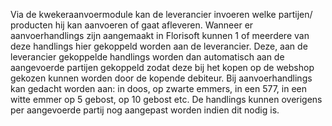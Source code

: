 Via de kwekeraanvoermodule kan de leverancier invoeren welke partijen/ producten hij kan aanvoeren of gaat afleveren.
Wanneer er aanvoerhandlings zijn aangemaakt in Florisoft kunnen 1 of meerdere van deze handlings hier gekoppeld worden aan de leverancier.
Deze, aan de leverancier gekoppelde handlings worden dan automatisch aan de aangevoerde partijen gekoppeld zodat deze bij het kopen op de webshop gekozen kunnen worden door de kopende debiteur.
Bij aanvoerhandlings kan gedacht worden aan: in doos, op zwarte emmers, in een 577, in een witte emmer op 5 gebost, op 10 gebost etc. 
De handlings kunnen overigens per aangevoerde partij nog aangepast worden indien dit nodig is.
